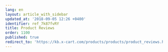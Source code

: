 ```yaml
---
lang: en
layout: article_with_sidebar
updated_at: '2018-09-05 12:26 +0400'
identifier: ref_7k87fvRY
title: Product Reviews
order: 1100
published: true
redirect_to: 'https://kb.x-cart.com/products/products/product_reviews.html'
---
```

